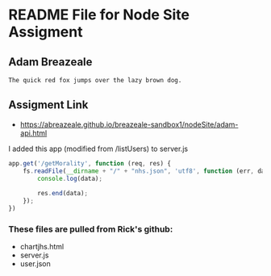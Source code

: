 # README File for Node Site Assigment
## Adam Breazeale
```console
The quick red fox jumps over the lazy brown dog.
```
## Assigment Link
+ <https://abreazeale.github.io/breazeale-sandbox1/nodeSite/adam-api.html>

I added this app (modified from /listUsers) to server.js
```js
app.get('/getMorality', function (req, res) {
    fs.readFile(__dirname + "/" + "nhs.json", 'utf8', function (err, data) {
        console.log(data);
       
        res.end(data);
    });
})
```

### These files are pulled from Rick's github:
+ chartjhs.html
+ server.js
+ user.json

